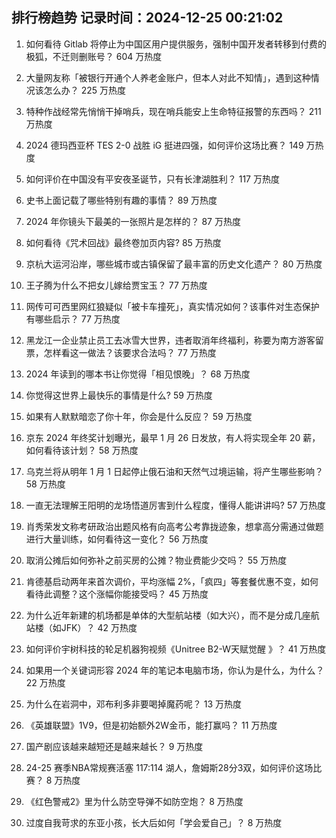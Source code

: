 
## 排行榜趋势 记录时间：2024-12-25 00:21:02
  
  1. 如何看待 Gitlab 将停止为中国区用户提供服务，强制中国开发者转移到付费的极狐，不迁则删账号？ 604 万热度
    
  2. 大量网友称「被银行开通个人养老金账户，但本人对此不知情」，遇到这种情况该怎么办？ 225 万热度
    
  3. 特种作战经常先悄悄干掉哨兵，现在哨兵能安上生命特征报警的东西吗？ 211 万热度
    
  4. 2024 德玛西亚杯 TES 2-0 战胜 iG 挺进四强，如何评价这场比赛？ 149 万热度
    
  5. 如何评价在中国没有平安夜圣诞节，只有长津湖胜利？ 117 万热度
    
  6. 史书上面记载了哪些特别有趣的事情？ 89 万热度
    
  7. 2024 年你镜头下最美的一张照片是怎样的？ 87 万热度
    
  8. 如何看待《咒术回战》最终卷加页内容? 85 万热度
    
  9. 京杭大运河沿岸，哪些城市或古镇保留了最丰富的历史文化遗产？ 80 万热度
    
  10. 王子腾为什么不把女儿嫁给贾宝玉？ 77 万热度
    
  11. 网传可可西里网红狼疑似「被卡车撞死」，真实情况如何？该事件对生态保护有哪些启示？ 77 万热度
    
  12. 黑龙江一企业禁止员工去冰雪大世界，违者取消年终福利，称要为南方游客留票，怎样看这一做法？该要求合法吗？ 77 万热度
    
  13. 2024 年读到的哪本书让你觉得「相见恨晚」？ 68 万热度
    
  14. 你觉得这世界上最快乐的事情是什么? 59 万热度
    
  15. 如果有人默默暗恋了你十年，你会是什么反应？ 59 万热度
    
  16. 京东 2024 年终奖计划曝光，最早 1 月 26 日发放，有人将实现全年 20 薪，如何看待该计划？ 58 万热度
    
  17. 乌克兰将从明年 1 月 1 日起停止俄石油和天然气过境运输，将产生哪些影响？ 58 万热度
    
  18. 一直无法理解王阳明的龙场悟道厉害到什么程度，懂得人能讲讲吗? 57 万热度
    
  19. 肖秀荣发文称考研政治出题风格有向高考公考靠拢迹象，想拿高分需通过做题进行大量训练，如何看待这一变化？ 56 万热度
    
  20. 取消公摊后如何弥补之前买房的公摊？物业费能少交吗？ 55 万热度
    
  21. 肯德基启动两年来首次调价，平均涨幅 2%，「疯四」等套餐优惠不变，如何看待此调整？这个涨幅你能接受吗？ 45 万热度
    
  22. 为什么近年新建的机场都是单体的大型航站楼（如大兴），而不是分成几座航站楼（如JFK）？ 42 万热度
    
  23. 如何评价宇树科技的轮足机器狗视频《Unitree B2-W天赋觉醒 》？ 41 万热度
    
  24. 如果用一个关键词形容 2024 年的笔记本电脑市场，你认为是什么，为什么？ 22 万热度
    
  25. 为什么在岩洞中，邓布利多非要喝掉魔药呢？ 13 万热度
    
  26. 《英雄联盟》1V9，但是初始额外2W金币，能打赢吗？ 11 万热度
    
  27. 国产剧应该越来越短还是越来越长？ 9 万热度
    
  28. 24-25 赛季NBA常规赛活塞 117:114 湖人，詹姆斯28分3双，如何评价这场比赛？ 8 万热度
    
  29. 《红色警戒2》里为什么防空导弹不如防空炮？ 8 万热度
    
  30. 过度自我苛求的东亚小孩，长大后如何「学会爱自己」？ 8 万热度
    